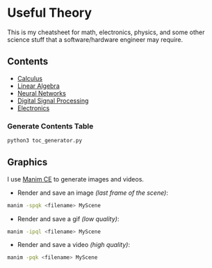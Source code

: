 # Useful Theory
This is my cheatsheet for math, electronics, physics, and some other science stuff that a software/hardware engineer may require.

## Contents
- [Calculus](calculus/README.md)
- [Linear Algebra](linear-algebra/README.md)
- [Neural Networks](neural-networks/README.md)
- [Digital Signal Processing](dsp/README.md)
- [Electronics](/electronics/README.md)

### Generate Contents Table
```bash
python3 toc_generator.py
```

## Graphics
I use [Manim CE](https://github.com/ManimCommunity/manim) to generate images and videos.

- Render and save an image _(last frame of the scene)_:
```bash
manim -spqk <filename> MyScene
```
- Render and save a gif _(low quality)_:
```bash
manim -ipql <filename> MyScene
```
- Render and save a video _(high quality)_:
```bash
manim -pqk <filename> MyScene
```
